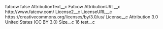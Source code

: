 <?xml version="1.0" encoding="UTF-8"?>
<CustomMetadata xmlns="http://soap.sforce.com/2006/04/metadata" xmlns:xsi="http://www.w3.org/2001/XMLSchema-instance" xmlns:xsd="http://www.w3.org/2001/XMLSchema">
    <label>fatcow</label>
    <protected>false</protected>
    <values>
        <field>AttributionText__c</field>
        <value xsi:type="xsd:string">Fatcow</value>
    </values>
    <values>
        <field>AttributionURL__c</field>
        <value xsi:type="xsd:string">http://www.fatcow.com/</value>
    </values>
    <values>
        <field>License2__c</field>
        <value xsi:nil="true"/>
    </values>
    <values>
        <field>LicenseURL__c</field>
        <value xsi:type="xsd:string">https://creativecommons.org/licenses/by/3.0/us/</value>
    </values>
    <values>
        <field>License__c</field>
        <value xsi:type="xsd:string">Attribution 3.0 United States (CC BY 3.0)</value>
    </values>
    <values>
        <field>Size__c</field>
        <value xsi:type="xsd:string">16</value>
    </values>
    <values>
        <field>test__c</field>
        <value xsi:nil="true"/>
    </values>
</CustomMetadata>
